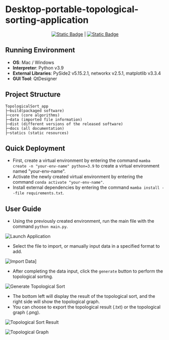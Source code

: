 <!--
 * @Author: SheathedSharp z404878860@163.com
 * @Date: 2024-06-06 13:02:56
-->
# Desktop-portable-topological-sorting-application
<div align="center">
  
  [![Static Badge](https://img.shields.io/badge/%E7%AE%80%E4%BD%93%E4%B8%AD%E6%96%87-%40SheathedSharp-red)](https://github.com/SheathedSharp/Desktop-portable-topological-sorting-application/blob/main/README_CN.md)    |  [![Static Badge](https://img.shields.io/badge/English-%40SheathedSharp-blue)](https://github.com/SheathedSharp/Desktop-portable-topological-sorting-application?tab=readme-ov-file)  
  
</div>

## Running Environment
- **OS**: Mac / Windows
- **Interpreter**: Python v3.9
- **External Libraries**: PySide2 v5.15.2.1, networkx v2.5.1, matplotlib v3.3.4
- **GUI Tool**: QtDesigner

## Project Structure

```commandline
TopologicalSort_app
├─build(packaged software)
├─core (core algorithms)
├─data (imported file information)
├─dist (different versions of the released software)
├─docs (all documentation)
├─statics (static resources)
```

## Quick Deployment
- First, create a virtual environment by entering the command `mamba create -n "your-env-name" python=3.9` to create a virtual environment named "your-env-name".
- Activate the newly created virtual environment by entering the command `conda activate "your-env-name"`.
- Install external dependencies by entering the command `mamba install --file requirements.txt`.

## User Guide
- Using the previously created environment, run the main file with the command `python main.py`.

![Launch Application](https://pic.imgdb.cn/item/66936984d9c307b7e95ee99d.png)

- Select the file to import, or manually input data in a specified format to add.

![Import Data](https://pic.imgdb.cn/item/66936987d9c307b7e95eed68.png)]

- After completing the data input, click the `generate` button to perform the topological sorting.

![Generate Topological Sort](https://pic.imgdb.cn/item/66936987d9c307b7e95eede8.png)

- The bottom left will display the result of the topological sort, and the right side will show the topological graph.
- You can choose to export the topological result (.txt) or the topological graph (.png).

![Topological Sort Result](https://pic.imgdb.cn/item/66936989d9c307b7e95eefdf.png)

![Topological Graph](https://pic.imgdb.cn/item/66936989d9c307b7e95ef050.png)